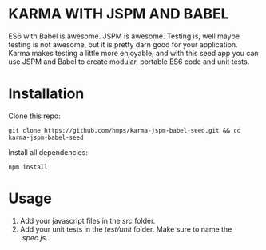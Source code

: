 KARMA WITH JSPM AND BABEL
=========================

ES6 with Babel is awesome. JSPM is awesome. Testing is, well maybe testing is not awesome, but it is pretty darn good for your application. Karma makes testing a little more enjoyable, and with this seed app you can use JSPM and Babel to create modular, portable ES6 code and unit tests.

# Installation
Clone this repo:

`git clone https://github.com/hmps/karma-jspm-babel-seed.git && cd karma-jspm-babel-seed`

Install all dependencies:

`npm install`

# Usage

1. Add your javascript files in the *src* folder.
2. Add your unit tests in the *test/unit* folder. Make sure to name the *.spec.js*.
